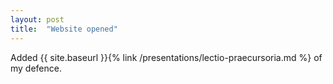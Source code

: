 ```yaml
---
layout: post
title:  "Website opened"
---
```


Added {{ site.baseurl }}{% link /presentations/lectio-praecursoria.md %} of my defence. 
